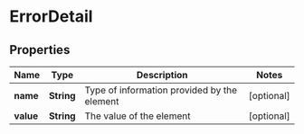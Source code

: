 

# ErrorDetail

## Properties

Name | Type | Description | Notes
------------ | ------------- | ------------- | -------------
**name** | **String** | Type of information provided by the element |  [optional]
**value** | **String** | The value of the element |  [optional]



